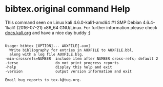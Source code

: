 # bibtex.original command Help
 
 This command seen on Linux kali 4.6.0-kali1-amd64 #1 SMP Debian 4.6.4-1kali1 (2016-07-21) x86_64 GNU/Linux. For further information please check [docs.kali.org](docs.kali.org) and have a nice day buddy ;) 

~~~

Usage: bibtex [OPTION]... AUXFILE[.aux]
  Write bibliography for entries in AUXFILE to AUXFILE.bbl,
  along with a log file AUXFILE.blg.
-min-crossrefs=NUMBER  include item after NUMBER cross-refs; default 2
-terse                 do not print progress reports
-help                  display this help and exit
-version               output version information and exit

Email bug reports to tex-k@tug.org.

~~~

